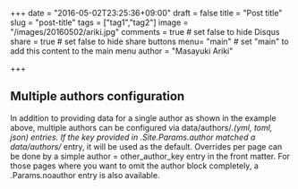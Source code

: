 +++
date = "2016-05-02T23:25:36+09:00"
draft = false
title = "Post title"
slug = "post-title"
tags = ["tag1","tag2"]
image = "/images/20160502/ariki.jpg"
comments = true	# set false to hide Disqus
share = true	# set false to hide share buttons
menu= "main"		# set "main" to add this content to the main menu
author = "Masayuki Ariki"


+++

## Multiple authors configuration

In addition to providing data for a single author as shown in the example above, multiple authors can be configured via data/authors/*.(yml, toml, json) entries. If the key provided in .Site.Params.author matched a data/authors/* entry, it will be used as the default. Overrides per page can be done by a simple author = other_author_key entry in the front matter. For those pages where you want to omit the author block completely, a .Params.noauthor entry is also available.
